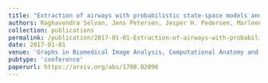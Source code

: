 ```yaml
---
title: "Extraction of airways with probabilistic state-space models and Bayesian smoothing"
authors: Raghavendra Selvan, Jens Petersen, Jesper H. Pedersen, Marleen de Bruijne
collection: publications
permalink: /publication/2017-01-01-Extraction-of-airways-with-probabilistic-state-space-models-and-Bayesian-smoothing
date: 2017-01-01
venue: 'Graphs in Biomedical Image Analysis, Computational Anatomy and Imaging Genetics'
pubtype: 'conference'
paperurl: https://arxiv.org/abs/1708.02096
---
```

